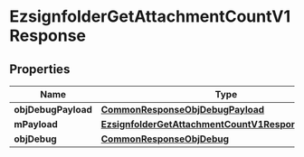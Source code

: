 
# EzsignfolderGetAttachmentCountV1Response

## Properties
Name | Type | Description | Notes
------------ | ------------- | ------------- | -------------
**objDebugPayload** | [**CommonResponseObjDebugPayload**](CommonResponseObjDebugPayload.md) |  | 
**mPayload** | [**EzsignfolderGetAttachmentCountV1ResponseMPayload**](EzsignfolderGetAttachmentCountV1ResponseMPayload.md) |  | 
**objDebug** | [**CommonResponseObjDebug**](CommonResponseObjDebug.md) |  |  [optional]



